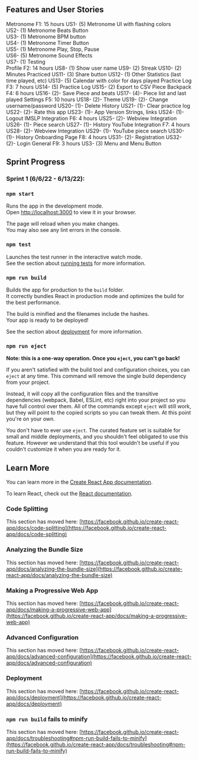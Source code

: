 ## Features and User Stories
Metronome F1: 15 hours
	US1- (5) Metronome UI with flashing colors		
	US2- (1) Metronome Beats Button			
	US3- (1) Metronome BPM button			
	US4- (1) Metronome Timer Button			
	US5- (1) Metronome Play, Stop, Pause		
	US6- (5) Metronome Sound Effects			
	US7- (1) Testing					
Profile F2:  14 hours
	US8-  (1) Show user name
	US9-  (2) Streak
	US10- (2) Minutes Practiced
	US11- (3) Share button
	US12- (1) Other Statistics (last time played, etc)
	US13- (5) Calendar with color for days played
Practice Log F3: 7 hours
	US14- (5) Practice Log
	US15- (2) Export to CSV
Piece Backpack F4: 6 hours
	US16- (2)- Save Piece and beats
	US17- (4)- Piece list and last played
Settings F5: 10 hours
	US18- (2)- Theme
	US19- (2)- Change username/password
	US20- (1)- Delete History
	US21- (1)- Clear practice log
	US22- (2)- Rate this app
	US23- (1)- App Version Strings, links
	US24- (1)- Logout
IMSLP Integration F6: 4 hours
	US25- (2)- Webview Integration
	US26- (1)- Piece search
	US27- (1)- History
YouTube Integration F7: 4 hours
	US28- (2)- Webview Integration
	US29- (1)- YouTube piece search
	US30- (1)- History
Onboarding Page F8: 4 hours
	US31- (2)- Registration
	US32- (2)- Login
General F9: 3 hours
	US3- (3) Menu and Menu Button

## Sprint Progress
### Sprint 1 (6/6/22 - 6/13/22):


### `npm start`

Runs the app in the development mode.\
Open [http://localhost:3000](http://localhost:3000) to view it in your browser.

The page will reload when you make changes.\
You may also see any lint errors in the console.

### `npm test`

Launches the test runner in the interactive watch mode.\
See the section about [running tests](https://facebook.github.io/create-react-app/docs/running-tests) for more information.

### `npm run build`

Builds the app for production to the `build` folder.\
It correctly bundles React in production mode and optimizes the build for the best performance.

The build is minified and the filenames include the hashes.\
Your app is ready to be deployed!

See the section about [deployment](https://facebook.github.io/create-react-app/docs/deployment) for more information.

### `npm run eject`

**Note: this is a one-way operation. Once you `eject`, you can't go back!**

If you aren't satisfied with the build tool and configuration choices, you can `eject` at any time. This command will remove the single build dependency from your project.

Instead, it will copy all the configuration files and the transitive dependencies (webpack, Babel, ESLint, etc) right into your project so you have full control over them. All of the commands except `eject` will still work, but they will point to the copied scripts so you can tweak them. At this point you're on your own.

You don't have to ever use `eject`. The curated feature set is suitable for small and middle deployments, and you shouldn't feel obligated to use this feature. However we understand that this tool wouldn't be useful if you couldn't customize it when you are ready for it.

## Learn More

You can learn more in the [Create React App documentation](https://facebook.github.io/create-react-app/docs/getting-started).

To learn React, check out the [React documentation](https://reactjs.org/).

### Code Splitting

This section has moved here: [https://facebook.github.io/create-react-app/docs/code-splitting](https://facebook.github.io/create-react-app/docs/code-splitting)

### Analyzing the Bundle Size

This section has moved here: [https://facebook.github.io/create-react-app/docs/analyzing-the-bundle-size](https://facebook.github.io/create-react-app/docs/analyzing-the-bundle-size)

### Making a Progressive Web App

This section has moved here: [https://facebook.github.io/create-react-app/docs/making-a-progressive-web-app](https://facebook.github.io/create-react-app/docs/making-a-progressive-web-app)

### Advanced Configuration

This section has moved here: [https://facebook.github.io/create-react-app/docs/advanced-configuration](https://facebook.github.io/create-react-app/docs/advanced-configuration)

### Deployment

This section has moved here: [https://facebook.github.io/create-react-app/docs/deployment](https://facebook.github.io/create-react-app/docs/deployment)

### `npm run build` fails to minify

This section has moved here: [https://facebook.github.io/create-react-app/docs/troubleshooting#npm-run-build-fails-to-minify](https://facebook.github.io/create-react-app/docs/troubleshooting#npm-run-build-fails-to-minify)

